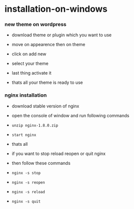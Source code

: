 # installation-on-windows

### new theme on wordpress
* download theme or plugin which you want to use
* move on appearence then on theme
* click on add new 
* select your theme
* last thing activate it

* thats all your theme is ready to use
### nginx installation

* download stable version of nginx

* open the console of window and run following commands
* `unzip nginx-1.8.0.zip`
* `start nginx`

* thats all
* if you want to stop reload reopen or quit nginx
* then follow these commands

* `nginx -s stop`
* `nginx -s reopen`
* `nginx -s reload`
* `nginx -s quit`
